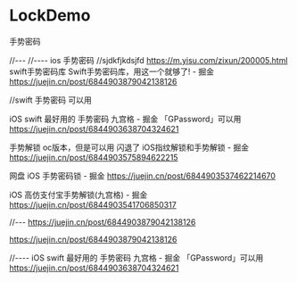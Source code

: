 # LockDemo
手势密码

//---
//----
ios 手势密码
//sjdkfjkdsjfd
https://m.yisu.com/zixun/200005.html
swift手势密码库
Swift手势密码库，用这一个就够了! - 掘金
https://juejin.cn/post/6844903879042138126

//swift 手势密码 可以用

iOS swift 最好用的 手势密码 九宫格 - 掘金 「GPassword」可以用
https://juejin.cn/post/6844903638704324621

手势解锁 oc版本，但是可以用 闪退了
iOS指纹解锁和手势解锁 - 掘金
https://juejin.cn/post/6844903575894622215


网盘
iOS 手势密码锁 - 掘金
https://juejin.cn/post/6844903537462214670

iOS 高仿支付宝手势解锁(九宫格) - 掘金
https://juejin.cn/post/6844903541706850317


//---
https://juejin.cn/post/6844903879042138126


https://juejin.cn/post/6844903879042138126


//----
iOS swift 最好用的 手势密码 九宫格 - 掘金 「GPassword」可以用
https://juejin.cn/post/6844903638704324621


